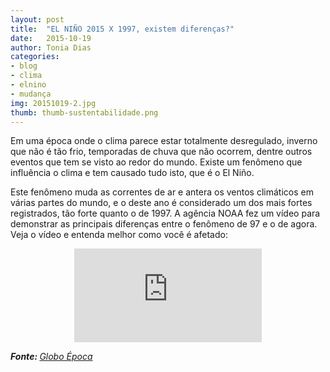 ```yaml
---
layout: post
title:  "EL NIÑO 2015 X 1997, existem diferenças?"
date:   2015-10-19
author: Tonia Dias
categories: 
- blog
- clima
- elnino
- mudança
img: 20151019-2.jpg
thumb: thumb-sustentabilidade.png
---
```


Em uma época onde o clima parece estar totalmente desregulado, inverno que não é tão frio, temporadas de chuva que não ocorrem, dentre outros eventos que tem se visto ao redor do mundo. Existe um fenômeno que influência o clima e tem causado tudo isto, que é o El Niño.<!--more-->

Este fenômeno muda as correntes de ar e antera os ventos climáticos em várias partes do mundo, e o deste ano é considerado um dos mais fortes registrados, tão forte quanto o de 1997. A agência NOAA fez um vídeo para demonstrar as principais diferenças entre o fenômeno de 97 e o de agora. Veja o vídeo e entenda melhor como você é afetado:

<p align="center">
    <iframe class="videoFrame" src="https://www.youtube.com/embed/whsQbIwWjBo" frameborder="0" allowfullscreen></iframe> 
</p>

<i><b>Fonte: </b><a href="http://epoca.globo.com/colunas-e-blogs/blog-do-planeta/noticia/2015/10/el-nino-2015-x-1997-em-video.html">Globo Época</a></i>